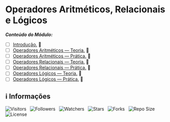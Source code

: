 <!-- Título -->
# Operadores Aritméticos, Relacionais e Lógicos

***Conteúdo do Módulo:***

* [ ] [Introdução.](https://github.com/Devsgeeknerd/cla-int-ope-ari-rel-log-log-par-pro-com-bas) &#128679;
* [ ] [Operadores Aritméticos — Teoria.](https://github.com/Devsgeeknerd/cla-ope-ari-teo-ope-ari-rel-log-log-par-pro-com-bas) &#128679;
* [ ] [Operadores Aritméticos — Prática.](https://github.com/Devsgeeknerd/cla-ope-ari-pra-ope-ari-rel-log-log-par-pro-com-bas) &#128679;
* [ ] [Operadores Relacionais — Teoria.](https://github.com/Devsgeeknerd/cla-ope-rel-teo-ope-ari-rel-log-log-par-pro-com-bas) &#128679;
* [ ] [Operadores Relacionais — Prática.](https://github.com/Devsgeeknerd/cla-ope-rel-pra-ope-ari-rel-log-log-par-pro-com-bas) &#128679;
* [ ] [Operadores Lógicos — Teoria.](https://github.com/Devsgeeknerd/cla-ope-log-teo-ope-ari-rel-log-log-par-pro-com-bas) &#128679;
* [ ] [Operadores Lógicos — Prática.](https://github.com/Devsgeeknerd/cla-ope-log-pra-ope-ari-rel-log-log-par-pro-com-bas) &#128679;

<!-- Information -->
## &#8505; Informações

![Visitors](https://api.visitorbadge.io/api/visitors?path=Devsgeeknerd%2Fmod-ope-ari-rel-log-log-par-pro-com-bas&label=Visitantes&labelColor=%23f9e64f&countColor=%23008000&style=plastic "Total de Visitas")
&nbsp;
![Followers](https://img.shields.io/github/followers/Devsgeeknerd?style=p&label=Seguidores&labelColor=f9e64f&color=008000 "Total de Seguidores")
&nbsp;
![Watchers](https://img.shields.io/github/watchers/Devsgeeknerd/mod-ope-ari-rel-log-log-par-pro-com-bas?style=p&label=Observadores&labelColor=f9e64f&color=008000 "Total de Observadores")
&nbsp;
![Stars](https://img.shields.io/github/stars/Devsgeeknerd/mod-ope-ari-rel-log-log-par-pro-com-bas?style=p&label=Estrelas&labelColor=f9e64f&color=008000 "Total de Estrelas")
&nbsp;
![Forks](https://img.shields.io/github/forks/Devsgeeknerd/mod-ope-ari-rel-log-log-par-pro-com-bas?style=p&label=Bifurcações&labelColor=f9e64f&color=008000 "Total de Bifurcações")
&nbsp;
![Repo Size](https://img.shields.io/github/repo-size/Devsgeeknerd/mod-ope-ari-rel-log-log-par-pro-com-bas?style=p&label=Tamanho&labelColor=f9e64f&color=008000& "Tamanho do Repositório")
&nbsp;
![License](https://img.shields.io/github/license/Devsgeeknerd/mod-ope-ari-rel-log-log-par-pro-com-bas?style=p&label=Licença&labelColor=f9e64f&color=008000 "Licença do Repositório")
